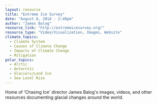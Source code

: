 ```yaml
---
layout: resource
title: "Extreme Ice Survey"
date: "August 8, 2014 - 2:49pm"
author: "James Balog"
resource_link: "http://extremeicesurvey.org/"
resource_type: "Video/Visualization, Images, Website"
climate_topics:
  - Climate System
  - Causes of Climate Change
  - Impacts of Climate Change
  - Mitigation
polar_topics:
  - Arctic
  - Antarctic
  - Glaciers/Land Ice
  - Sea Level Rise
---
```


Home of 'Chasing Ice' director James Balog's images, videos, and other resources documenting glacial changes around the world.